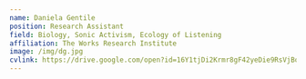 ```yaml
---
name: Daniela Gentile
position: Research Assistant
field: Biology, Sonic Activism, Ecology of Listening
affiliation: The Works Research Institute
image: /img/dg.jpg
cvlink: https://drive.google.com/open?id=16Y1tjDi2Krmr8gF42yeDie9RsVjBoR5Z
---
```

